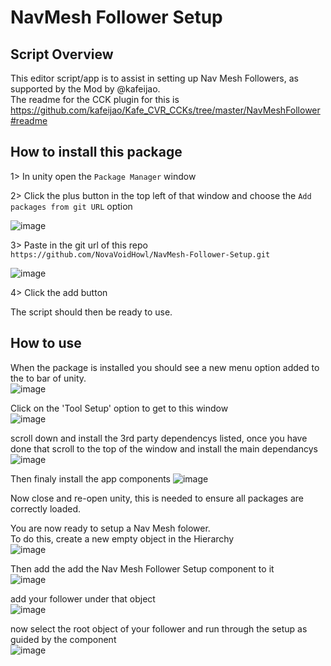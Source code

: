 # NavMesh Follower Setup

## Script Overview

This editor script/app is to assist in setting up Nav Mesh Followers, as supported by the Mod by @kafeijao.  
The readme for the CCK plugin for this is https://github.com/kafeijao/Kafe_CVR_CCKs/tree/master/NavMeshFollower#readme  

## How to install this package

1> In unity open the `Package Manager` window

2> Click the plus button in the top left of that window and choose the `Add packages from git URL` option

![image](https://github.com/NovaVoidHowl/Mesh-Bone-Rebind/assets/31048789/66eaec96-322e-46ac-811d-353f8209198c)

3> Paste in the git url of this repo `https://github.com/NovaVoidHowl/NavMesh-Follower-Setup.git`

![image](https://github.com/NovaVoidHowl/Mesh-Bone-Rebind/assets/31048789/de07970b-7649-4789-aa7b-fc2a00622551)

4> Click the add button

The script should then be ready to use.

## How to use

When the package is installed you should see a new menu option added to the to bar of unity.  
![image](https://github.com/NovaVoidHowl/NavMesh-Follower-Setup/assets/31048789/698aae76-fb41-4b6c-920b-9063e98ff686)

Click on the 'Tool Setup' option to get to this window  
![image](https://github.com/NovaVoidHowl/NavMesh-Follower-Setup/assets/31048789/2c6de4a4-20f6-4632-aac6-912f2a1aadd0)

scroll down and install the 3rd party dependencys listed, once you have done that scroll to the top of the window and install the main dependancys  
![image](https://github.com/NovaVoidHowl/NavMesh-Follower-Setup/assets/31048789/cfe5f73a-5fad-486c-ad7f-6e0c1c45bc34)

Then finaly install the app components
![image](https://github.com/NovaVoidHowl/NavMesh-Follower-Setup/assets/31048789/6bf8e15c-277e-4d23-980c-c1f85d8a7271)

Now close and re-open unity, this is needed to ensure all packages are correctly loaded.

You are now ready to setup a Nav Mesh folower.  
To do this, create a new empty object in the Hierarchy  
![image](https://github.com/NovaVoidHowl/NavMesh-Follower-Setup/assets/31048789/0273e713-f6a2-4ee8-a4f1-0dc222ba40ab)

Then add the add the Nav Mesh Follower Setup component to it  
![image](https://github.com/NovaVoidHowl/NavMesh-Follower-Setup/assets/31048789/45b8c1d6-9487-4f07-bdd8-8688e2d01884)

add your follower under that object   
![image](https://github.com/NovaVoidHowl/NavMesh-Follower-Setup/assets/31048789/1155d8ba-19c0-461f-86cb-47a37a961716)

now select the root object of your follower and run through the setup as guided by the component  
![image](https://github.com/NovaVoidHowl/NavMesh-Follower-Setup/assets/31048789/66b79e2d-07f3-40ff-aafa-fa2467fd0254)




